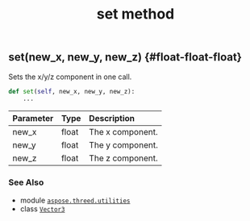 ﻿---
title: set method
second_title: Aspose.3D for Python via .NET API References
description: 
type: docs
weight: 80
url: /python-net/aspose.threed.utilities/vector3/set/
is_root: false
---

## set(new_x, new_y, new_z) {#float-float-float}

Sets the x/y/z component in one call.



```python
def set(self, new_x, new_y, new_z):
    ...
```


| Parameter | Type | Description |
| :- | :- | :- |
| new_x | float | The x component. |
| new_y | float | The y component. |
| new_z | float | The z component. |



### See Also
* module [`aspose.threed.utilities`](../../)
* class [`Vector3`](/3d/python-net/aspose.threed.utilities/vector3)
